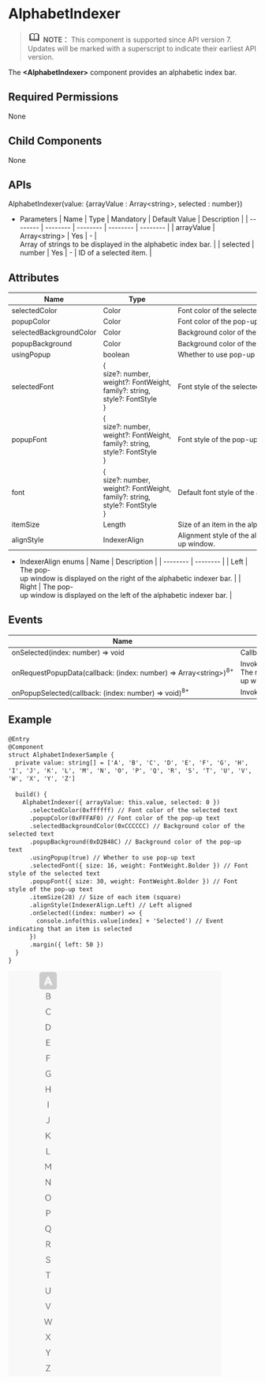 # AlphabetIndexer


> ![icon-note.gif](public_sys-resources/icon-note.gif) **NOTE：**
> This component is supported since API version 7. Updates will be marked with a superscript to indicate their earliest API version.


The **&lt;AlphabetIndexer&gt;** component provides an alphabetic index bar.


## Required Permissions

None


## Child Components

None


## APIs

AlphabetIndexer(value: {arrayValue : Array&lt;string&gt;, selected : number})

- Parameters
    | Name | Type | Mandatory | Default&nbsp;Value | Description | 
  | -------- | -------- | -------- | -------- | -------- |
  | arrayValue | Array&lt;string&gt; | Yes | - | Array&nbsp;of&nbsp;strings&nbsp;to&nbsp;be&nbsp;displayed&nbsp;in&nbsp;the&nbsp;alphabetic&nbsp;index&nbsp;bar. | 
  | selected | number | Yes | - | ID&nbsp;of&nbsp;a&nbsp;selected&nbsp;item. | 


## Attributes

  | Name | Type | Description | 
| -------- | -------- | -------- |
| selectedColor | Color | Font&nbsp;color&nbsp;of&nbsp;the&nbsp;selected&nbsp;text. | 
| popupColor | Color | Font&nbsp;color&nbsp;of&nbsp;the&nbsp;pop-up&nbsp;text. | 
| selectedBackgroundColor | Color | Background&nbsp;color&nbsp;of&nbsp;the&nbsp;selected&nbsp;text. | 
| popupBackground | Color | Background&nbsp;color&nbsp;of&nbsp;the&nbsp;pop-up&nbsp;text. | 
| usingPopup | boolean | Whether&nbsp;to&nbsp;use&nbsp;pop-up&nbsp;text. | 
| selectedFont | {<br/>size?:&nbsp;number,<br/>weight?:&nbsp;FontWeight,<br/>family?:&nbsp;string,<br/>style?:&nbsp;FontStyle<br/>} | Font&nbsp;style&nbsp;of&nbsp;the&nbsp;selected&nbsp;text. | 
| popupFont | {<br/>size?:&nbsp;number,<br/>weight?:&nbsp;FontWeight,<br/>family?:&nbsp;string,<br/>style?:&nbsp;FontStyle<br/>} | Font&nbsp;style&nbsp;of&nbsp;the&nbsp;pop-up&nbsp;text. | 
| font | {<br/>size?:&nbsp;number,<br/>weight?:&nbsp;FontWeight,<br/>family?:&nbsp;string,<br/>style?:&nbsp;FontStyle<br/>} | Default&nbsp;font&nbsp;style&nbsp;of&nbsp;the&nbsp;alphabetic&nbsp;index&nbsp;bar. | 
| itemSize | Length | Size&nbsp;of&nbsp;an&nbsp;item&nbsp;in&nbsp;the&nbsp;alphabetic&nbsp;index&nbsp;bar.&nbsp;The&nbsp;item&nbsp;is&nbsp;a&nbsp;square,&nbsp;and&nbsp;the&nbsp;side&nbsp;length&nbsp;needs&nbsp;to&nbsp;be&nbsp;set. | 
| alignStyle | IndexerAlign | Alignment&nbsp;style&nbsp;of&nbsp;the&nbsp;alphabetic&nbsp;index&nbsp;bar.&nbsp;Left&nbsp;alignment&nbsp;and&nbsp;right&nbsp;alignment&nbsp;are&nbsp;supported.&nbsp;The&nbsp;alignment&nbsp;style&nbsp;affects&nbsp;the&nbsp;position&nbsp;of&nbsp;the&nbsp;pop-up&nbsp;window. | 

- IndexerAlign enums
    | Name | Description | 
  | -------- | -------- |
  | Left | The&nbsp;pop-up&nbsp;window&nbsp;is&nbsp;displayed&nbsp;on&nbsp;the&nbsp;right&nbsp;of&nbsp;the&nbsp;alphabetic&nbsp;indexer&nbsp;bar. | 
  | Right | The&nbsp;pop-up&nbsp;window&nbsp;is&nbsp;displayed&nbsp;on&nbsp;the&nbsp;left&nbsp;of&nbsp;the&nbsp;alphabetic&nbsp;indexer&nbsp;bar. | 


## Events

  | Name | Description | 
| -------- | -------- |
| onSelected(index:&nbsp;number)&nbsp;=&gt;&nbsp;void | Callback&nbsp;invoked&nbsp;when&nbsp;an&nbsp;item&nbsp;in&nbsp;the&nbsp;alphabetic&nbsp;indexer&nbsp;bar&nbsp;is&nbsp;selected. | 
| onRequestPopupData(callback:&nbsp;(index:&nbsp;number)&nbsp;=&gt;&nbsp;Array&lt;string&gt;)<sup>8+</sup> | Invoked&nbsp;when&nbsp;a&nbsp;request&nbsp;for&nbsp;displaying&nbsp;content&nbsp;in&nbsp;the&nbsp;index&nbsp;prompt&nbsp;window&nbsp;is&nbsp;sent&nbsp;when&nbsp;an&nbsp;item&nbsp;in&nbsp;the&nbsp;alphabetic&nbsp;indexer&nbsp;bar&nbsp;is&nbsp;selected.<br/>The&nbsp;return&nbsp;value&nbsp;is&nbsp;a&nbsp;string&nbsp;array&nbsp;corresponding&nbsp;to&nbsp;the&nbsp;indexes.&nbsp;The&nbsp;string&nbsp;array&nbsp;is&nbsp;displayed&nbsp;vertically&nbsp;in&nbsp;the&nbsp;pop-up&nbsp;window.&nbsp;It&nbsp;can&nbsp;display&nbsp;up&nbsp;to&nbsp;five&nbsp;strings&nbsp;at&nbsp;a&nbsp;time&nbsp;and&nbsp;allows&nbsp;scrolling. | 
| onPopupSelected(callback:&nbsp;(index:&nbsp;number)&nbsp;=&gt;&nbsp;void)<sup>8+</sup> | Invoked&nbsp;when&nbsp;an&nbsp;item&nbsp;in&nbsp;the&nbsp;index&nbsp;pop-up&nbsp;window&nbsp;is&nbsp;selected. | 


## Example

  
```
@Entry
@Component
struct AlphabetIndexerSample {
  private value: string[] = ['A', 'B', 'C', 'D', 'E', 'F', 'G', 'H', 'I', 'J', 'K', 'L', 'M', 'N', 'O', 'P', 'Q', 'R', 'S', 'T', 'U', 'V', 'W', 'X', 'Y', 'Z']

  build() {
    AlphabetIndexer({ arrayValue: this.value, selected: 0 })
      .selectedColor(0xffffff) // Font color of the selected text
      .popupColor(0xFFFAF0) // Font color of the pop-up text
      .selectedBackgroundColor(0xCCCCCC) // Background color of the selected text
      .popupBackground(0xD2B48C) // Background color of the pop-up text
      .usingPopup(true) // Whether to use pop-up text
      .selectedFont({ size: 16, weight: FontWeight.Bolder }) // Font style of the selected text
      .popupFont({ size: 30, weight: FontWeight.Bolder }) // Font style of the pop-up text
      .itemSize(28) // Size of each item (square)
      .alignStyle(IndexerAlign.Left) // Left aligned
      .onSelected((index: number) => {
        console.info(this.value[index] + 'Selected') // Event indicating that an item is selected
      })
      .margin({ left: 50 })
  }
}
```

![en-us_image_0000001212378392](figures/en-us_image_0000001212378392.gif)

